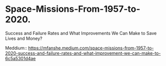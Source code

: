 # Space-Missions-From-1957-to-2020.
Success and Failure Rates and What Improvements We Can Make to Save Lives and Money?


Meddium:: https://mfanshe.medium.com/space-missions-from-1957-to-2020-success-and-failure-rates-and-what-improvement-we-can-make-to-6c5a5301d4ae
